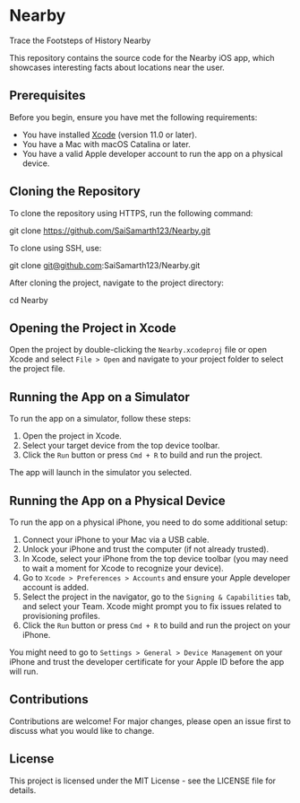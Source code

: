 # Nearby
Trace the Footsteps of History Nearby

This repository contains the source code for the Nearby iOS app, which showcases interesting facts about locations near the user.

## Prerequisites

Before you begin, ensure you have met the following requirements:
- You have installed [Xcode](https://developer.apple.com/xcode/) (version 11.0 or later).
- You have a Mac with macOS Catalina or later.
- You have a valid Apple developer account to run the app on a physical device.

## Cloning the Repository

To clone the repository using HTTPS, run the following command:

git clone https://github.com/SaiSamarth123/Nearby.git

To clone using SSH, use:

git clone git@github.com:SaiSamarth123/Nearby.git


After cloning the project, navigate to the project directory:

cd Nearby


## Opening the Project in Xcode

Open the project by double-clicking the `Nearby.xcodeproj` file or open Xcode and select `File > Open` and navigate to your project folder to select the project file.

## Running the App on a Simulator

To run the app on a simulator, follow these steps:
1. Open the project in Xcode.
2. Select your target device from the top device toolbar.
3. Click the `Run` button or press `Cmd + R` to build and run the project.

The app will launch in the simulator you selected.

## Running the App on a Physical Device

To run the app on a physical iPhone, you need to do some additional setup:
1. Connect your iPhone to your Mac via a USB cable.
2. Unlock your iPhone and trust the computer (if not already trusted).
3. In Xcode, select your iPhone from the top device toolbar (you may need to wait a moment for Xcode to recognize your device).
4. Go to `Xcode > Preferences > Accounts` and ensure your Apple developer account is added.
5. Select the project in the navigator, go to the `Signing & Capabilities` tab, and select your Team. Xcode might prompt you to fix issues related to provisioning profiles.
6. Click the `Run` button or press `Cmd + R` to build and run the project on your iPhone.

You might need to go to `Settings > General > Device Management` on your iPhone and trust the developer certificate for your Apple ID before the app will run.

## Contributions

Contributions are welcome! For major changes, please open an issue first to discuss what you would like to change.

## License

This project is licensed under the MIT License - see the LICENSE file for details.

